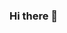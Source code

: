 ### Hi there 👋

<!--
- 👋 Hi, I’m Facu

- 🔭 I’m currently working as a Data Engineer @ Iconsulting
- 🌱 I’m currently studying AI at University of Bologna

- 👀 I’m interested in Data Science, Combinatorial Optimization and Deep Learning. I love working with data 😄. 

- 📫 How to reach me: facundo.maidana@studio.unibo.it
-->
